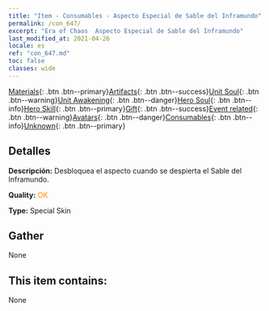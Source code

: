 ```yaml
---
title: "Item - Consumables - Aspecto Especial de Sable del Inframundo"
permalink: /con_647/
excerpt: "Era of Chaos  Aspecto Especial de Sable del Inframundo"
last_modified_at: 2021-04-26
locale: es
ref: "con_647.md"
toc: false
classes: wide
---
```

 [Materials](/ItemsES/){: .btn .btn--primary}[Artifacts](/ItemsES/Artifacts/){: .btn .btn--success}[Unit Soul](/ItemsES/UnitSoul/){: .btn .btn--warning}[Unit Awakening](/ItemsES/UnitAwakening/){: .btn .btn--danger}[Hero Soul](/ItemsES/HeroSoul/){: .btn .btn--info}[Hero Skill](/ItemsES/HeroSkill/){: .btn .btn--primary}[Gift](/ItemsES/Gift/){: .btn .btn--success}[Event related](/ItemsES/Events/){: .btn .btn--warning}[Avatars](/ItemsES/Avatars/){: .btn .btn--danger}[Consumables](/ItemsES/Consumables/){: .btn .btn--info}[Unknown](/ItemsES/Unknown/){: .btn .btn--primary}

## Detalles
 **Descripción:** Desbloquea el aspecto cuando se despierta el Sable del Inframundo.

 **Quality:** <span style="color: #FF8C00">OK</span>

 **Type:** Special Skin

## Gather

  None

## This item contains:

  None

